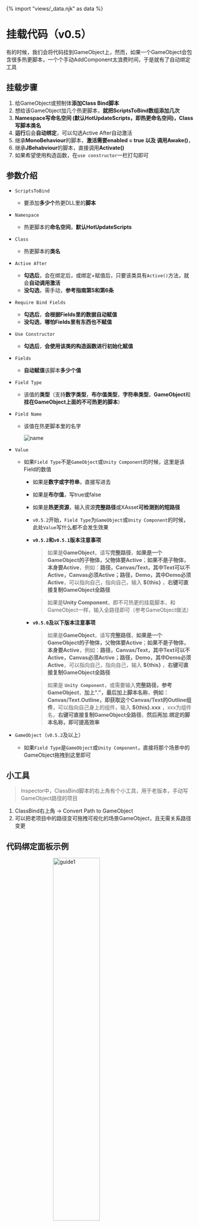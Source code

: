 {% import "views/_data.njk" as data %}

# 挂载代码（v0.5）
有的时候，我们会将代码挂到GameObject上，然而，如果一个GameObject会包含很多热更脚本，一个个手动AddComponent太浪费时间，于是就有了自动绑定工具

## 挂载步骤
1. 给GameObject或预制体**添加Class Bind脚本**
2. 想给该GameObject加几个热更脚本，**就把ScriptsToBind数组添加几次**
3. **Namespace写命名空间 (默认HotUpdateScripts，即热更命名空间)，Class写脚本类名**
4. **运行**后会**自动绑定**，可以勾选Active After自动激活
5. 继承**MonoBehaviour**的脚本，**激活需要enabled = true 以及 调用Awake()**，
6. 继承**JBehabviour**的脚本，直接调用**Activate()**
7. 如果希望使用构造函数，在```use constructor```一栏打勾即可

## 参数介绍

- ```ScriptsToBind```

  - 要添加**多少个**热更DLL里的**脚本**

- ```Namespace```

  - 热更脚本的**命名空间**，**默认HotUpdateScripts**

- ```Class```

  - 热更脚本的**类名**

- ```Active After```

  - **勾选后**，会在绑定后，或绑定+赋值后，只要该类具有```Active()```方法，就会**自动调用激活**
  - **没勾选**，需手动，**参考指南第5和第6条**

- ```Require Bind Fields```

  - **勾选后**，**会根据Fields里的数据自动赋值**
  - **没勾选**，**哪怕Fields里有东西也不赋值**

- ```Use Constructor```

  - **勾选后**，**会使用该类的构造函数进行初始化赋值**

- ```Fields```

  - **自动赋值**该脚本**多少个值**

- ```Field Type```

  - 该值的**类型**（支持**数字类型**，**布尔值类型**，**字符串类型**，**GameObject**和**挂在GameObject上面的不可热更的脚本**）

- ```Field Name```

  - 该值在热更脚本里的名字

    ![name](https://s1.ax1x.com/2020/09/05/wEyk9K.png)

- ```Value```

  - 如果```Field Type```不是```GameObject```或```Unity Component```的时候，这里是该Field的数值
    - 如果是**数字或字符串**，直接写进去
    - 如果是**布尔值**，写true或false
    - 如果是**热更资源**，输入资源**完整路径**或XAsset**可检测到的短路径**
    - ```v0.5.2```开始，```Field Type```为```GameObject```或```Unity Component```的时候，此处```Value```写什么都不会发生效果
    - **```v0.5.2```和```v0.5.1```版本注意事项**
       > 如果是**GameObject**，请写**完整路径**，**如果是一个GameObject的子物体，父物体要Active**；**如果不是子物体，本身要Active**，例如：**路径，Canvas/Text，其中Text可以不Active，Canvas必须Active；路径，Demo，其中Demo必须Active**，可以指向自己，指向自己，输入 **${this}** ，**右键可直接复制GameObject全路径**

       > 如果是**Unity Component**，即不可热更的挂载脚本，和GameObject一样，输入全路径即可（参考GameObject做法）
    - **```v0.5.0```及以下版本注意事项**
       > 如果是**GameObject**，请写**完整路径**，**如果是一个GameObject的子物体，父物体要Active**；**如果不是子物体，本身要Active**，例如：**路径，Canvas/Text，其中Text可以不Active，Canvas必须Active；路径，Demo，其中Demo必须Active**，可以指向自己，指向自己，输入 **${this}** ，**右键可直接复制GameObject全路径**

       > 如果是 **```Unity Component```**，或需要输入**完整路径，参考GameObject**，**加上"."，最后加上脚本名称**，**例如：Canvas/Text.Outline，即获取这个Canvas/Text的Outline组件**，可以指向自己身上的组件，输入 **${this}.xxx** ，xxx为组件名，**右键可直接复制GameObject全路径**，**然后再加.绑定的脚本名称，即可提高效率**

- ```GameObject```（```v0.5.2```及以上）
    - 如果```Field Type```是```GameObject```或```Unity Component```，直接将那个场景中的GameObject拖拽到这里即可


## 小工具
> Inspector中，ClassBind脚本的右上角有个小工具，用于老版本，手动写GameObject路径的项目
1. ClassBind右上角 -> Convert Path to GameObject
2. 可以把老项目中的路径变可拖拽可视化的场景GameObject，且无需关系路径变更

## 代码绑定面板示例

<img src="https://s1.ax1x.com/2020/09/08/wQk0aj.png" alt="guide1" style="width:50%;margin-left:25%" />


> 下一步，[开发须知](guide.html)

